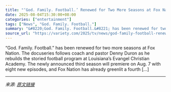 ```yaml
---
title: "‘God. Family. Football.’ Renewed for Two More Seasons at Fox Nation (EXCLUSIVE)"
date: 2025-08-04T15:30:00+08:00
categories: ["entertainment"]
tags: ["News", "God. Family. Football."]
summary: "&#8220;God. Family. Football.&#8221; has been renewed for two more seasons at Fox Nation. The docuseries follows coach and pastor Denny Duron as he rebuilds the storied football program at Louisiana&#"
source_url: "https://variety.com/2025/tv/news/god-family-football-renewed-season-3-1236477815/"
---
```


&#8220;God. Family. Football.&#8221; has been renewed for two more seasons at Fox Nation. The docuseries follows coach and pastor Denny Duron as he rebuilds the storied football program at Louisiana&#8217;s Evangel Christian Academy. The newly announced third season will premiere on Aug. 7 with eight new episodes, and Fox Nation has already greenlit a fourth [&#8230;]

---

*来源: [原文链接](https://variety.com/2025/tv/news/god-family-football-renewed-season-3-1236477815/)*
